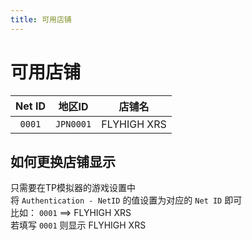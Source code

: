 ```yaml
---
title: 可用店铺
---
```


# 可用店铺

| **Net ID** | **地区ID** | **店铺名**     |
|:----------:|:--------:|:-----------:|
| `0001`       | `JPN0001`  | FLYHIGH XRS |

## 如何更换店铺显示

只需要在TP模拟器的游戏设置中  
将 `Authentication - NetID` 的值设置为对应的 `Net ID` 即可  
比如：
`0001` ==> FLYHIGH XRS  
若填写 `0001` 则显示 FLYHIGH XRS